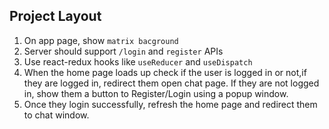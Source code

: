 ## Project Layout
1. On app page, show `matrix bacground`
2. Server should support `/login` and `register` APIs
3. Use react-redux hooks like `useReducer` and `useDispatch` 
4. When the home page loads up check if the user is logged in or not,if they are logged in, redirect them open chat page. If they are not logged in, show them a button to Register/Login using a popup window.
5. Once they login successfully, refresh the home page and redirect them to chat window.